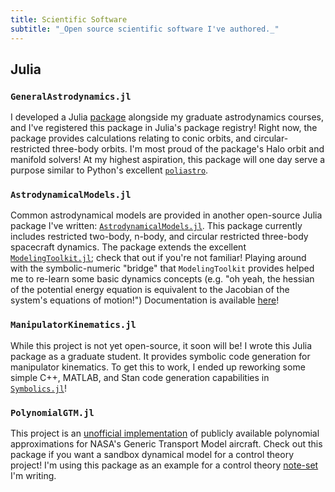 ```yaml
---
title: Scientific Software
subtitle: "_Open source scientific software I've authored._"
---
```


## Julia

### `GeneralAstrodynamics.jl`

I developed a Julia [package](https://github.com/cadojo/GeneralAstrodynamics.jl) alongside my graduate astrodynamics courses, and I've registered
this package in Julia's package registry! Right now, the package provides calculations relating
to conic orbits, and circular-restricted three-body orbits. I'm most proud of the package's 
Halo orbit and manifold solvers! At my highest aspiration, this package will one day serve a purpose 
similar to Python's excellent [`poliastro`](https://docs.poliastro.space/en/stable/).

### `AstrodynamicalModels.jl`

Common astrodynamical models are provided in another open-source Julia package I've written:
[`AstrodynamicalModels.jl`](https://github.com/cadojo/AstrodynamicalModels.jl).
This package currently includes restricted two-body, n-body, and circular restricted three-body spacecraft dynamics.
The package extends the excellent [`ModelingToolkit.jl`](https://mtk.sciml.ai); check that out if you're not familiar!
Playing around with the symbolic-numeric "bridge" that `ModelingToolkit` provides helped me to re-learn some basic 
dynamics concepts (e.g. "oh yeah, the hessian of the potential energy equation is equivalent to the Jacobian of the 
system's equations of motion!") Documentation is available [here](https://cadojo.github.io/AstrodynamicalModels.jl)!

### `ManipulatorKinematics.jl`

While this project is not yet open-source, it soon will be! I wrote this Julia package as a graduate student. It 
provides symbolic code generation for manipulator kinematics. To get this to work, I ended up reworking some 
simple C++, MATLAB, and Stan code generation capabilities in [`Symbolics.jl`](https://symbolics.juliasymbolics.org/stable/)!

### `PolynomialGTM.jl`

This project is an [unofficial implementation](https://github.com/cadojo/PolynomialGTM.jl) of publicly available 
polynomial approximations for NASA's Generic Transport Model aircraft. Check out this package if you want a sandbox 
dynamical model for a control theory project! I'm using this package as an example for a control theory [note-set](https://github.com/cadojo/controls) I'm writing.
